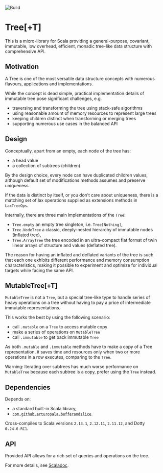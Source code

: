 ![Build](https://github.com/arturopala/scala-tree/workflows/Build/badge.svg)

Tree\[+T]
===

This is a micro-library for Scala providing 
a general-purpose, covariant, immutable, low overhead, 
efficient, monadic tree-like data structure with comprehensive API.

Motivation
---

A Tree is one of the most versatile data structure concepts with numerous flavours, applications and implementations.

While the concept is dead simple, practical implementation details of immutable tree pose significant challenges, e.g.

- traversing and transforming the tree using stack-safe algorithms
- using reasonable amount of memory resources to represent large trees
- keeping children distinct when transforming or merging trees
- supporting numerous use cases in the balanced API

Design
---

Conceptually, apart from an empty, each node of the tree has:
- a head value
- a collection of subtrees (children).

By the design choice, every node can have duplicated children values,
although default set of modifications methods assumes and preserve uniqueness.

If the data is distinct by itself, or you don't care about uniqueness, there is 
a matching set of lax operations supplied as extensions methods in `LaxTreeOps`.

Internally, there are three main implementations of the `Tree`:

- `Tree.empty` an empty tree singleton, i.e. `Tree[Nothing]`,
- `Tree.NodeTree` a classic, deeply-nested hierarchy of immutable nodes (inflated tree),
- `Tree.ArrayTree` the tree encoded in an ultra-compact flat format of twin linear arrays of structure and values (deflated tree).

The reason for having an inflated and deflated variants of the tree
is such that each one exhibits different performance and memory
consumption characteristics, making it possible to experiment and optimize
for individual targets while facing the same API.

MutableTree[+T]
---

`MutableTree` is not a `Tree`, but a special tree-like type to handle series of heavy operations on a tree without 
having to pay a price of intermediate immutable representations. 

This works the best by using the following scenario:

- call `.mutable` on a `Tree` to access mutable copy
- make a series of operations on `MutableTree`
- call `.immutable` to get back immutable `Tree`

As both `.mutable` and `.immutable` methods have to make a copy of a Tree representation,
it saves time and resources only when two or more operations in a row executes, comparing to the `Tree`.

Warning: Iterating over subtrees has much worse performance on `MutableTree` because each subtree is a copy, 
prefer using the `Tree` instead.


Dependencies
--- 

Depends on:

- a standard built-in Scala library,
- [`com.github.arturopala.bufferandslice`](https://github.com/arturopala/buffer-and-slice).

Cross-compiles to Scala versions `2.13.1`, `2.12.11`, `2.11.12`, and Dotty `0.24.0-RC1`.

API
---

Provided API allows for a rich set of queries and operations on the tree. 

For more details, see [Scaladoc](https://arturopala.github.io/scala-tree/latest/api/com/github/arturopala/tree/Tree.html).
